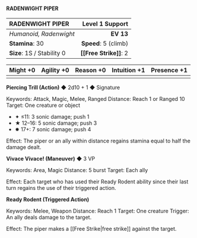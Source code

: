 #### RADENWIGHT PIPER

| RADENWIGHT PIPER           |  **Level 1 Support** |
| :------------------------- | -------------------: |
| *Humanoid, Radenwight*     |            **EV 13** |
| **Stamina**: 30            | **Speed**: 5 (climb) |
| **Size**: 1S / Stability 0 |   **[[Free Strike]]**: 2 |

| **Might** +0 | **Agility** +0 | **Reason** +0 | **Intuition** +1 | **Presence** +1 |
| ------------ | -------------- | ------------- | ---------------- | --------------- |
|              |                |               |                  |                 |

**Piercing Trill (Action)** ◆ 2d10 + 1 ◆ Signature

Keywords: Attack, Magic, Melee, Ranged
Distance: Reach 1 or Ranged 10
Target: One creature or object

- ✦ ≤11: 3 sonic damage; push 1
- ★ 12–16: 5 sonic damage; push 3
- ✸ 17+: 7 sonic damage; push 4

Effect: The piper or an ally within distance regains stamina equal to half the damage dealt.

**Vivace Vivace! (Maneuver)** ◆ 3 VP

Keywords: Area, Magic
Distance: 5 burst
Target: Each ally

Effect: Each target who has used their Ready Rodent ability since their last turn regains the use of their triggered action.

**Ready Rodent (Triggered Action)**

Keywords: Melee, Weapon
Distance: Reach 1
Target: One creature
Trigger: An ally deals damage to the target.

Effect: The piper makes a [[Free Strike|free strike]] against the target.
